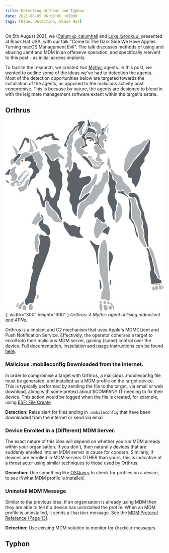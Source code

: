 ```yaml
---
title: Detecting Orthrus and Typhon
date: 2021-08-05 06:00:00 +01000
tags: [Blue, Detection, Black Hat]
---
```


On 5th August 2021, we ([Calum @\_calumhall](https://twitter.com/_calumhall) and [Luke @rookuu\_](https://twitter.com/rookuu_) presented at Black Hat USA, with our talk "Come to The Dark Side We Have Apples: Turning macOS Management Evil". The talk discusses methods of using and abusing Jamf and MDM in an offensive operation, and specifically relevent to this post - as initial access implants. 

To facilite the research, we created two [Mythic](https://github.com/its-a-feature/Mythic) agents. In this post, we wanted to outline some of the ideas we've had to detection the agents. Most of the detection opportunities below are targeted towards the installation of the agents, as opposed to the malicious activity post compromise. This is because by nature, the agents are designed to blend in with the leigimate management software extant within the target's estate.

## Orthrus

![orthrus logo](/assets/img/detecting-orthrus-and-typhon/orthrus.svg){: width="300" height="300" }
_Orthrus: A Mythic agent utilising mdmclient and APNs._

Orthrus is a implant and C2 mechanism that uses Apple's MDMCLient and Push Notification Service. Effectively, the operator coherses a target to enroll into their malicious MDM server, gaining (some) control over the device. Full documentation, installation and usage instructions can be found [here](https://github.com/MythicAgents/orthrus).

### Malicious .mobileconfig Downloaded from the Internet.

In order to compromise a target with Orthrus, a malicious .mobileconfig file must be generated, and installed as a MDM profile on the target device. This is typically performed by sending the file to the target, via email or web download, along with some pretext about $COMPANY IT needing to fix their device. This action would be logged when the file is created, for example, using [ESF: File Create](https://developer.apple.com/documentation/endpointsecurity/es_event_create_t) 

**Detection:** Raise alert for files ending in `.mobileconfig` that have been downloaded from the internet or send via email.

### Device Enrolled in a (Different) MDM Server.

The exact nature of this idea will depend on whether you run MDM already within your organisation. If you don't, then naturally devices that are suddenly enrolled into an MDM server is cause for concern. Similarly, if devices are enrolled in MDM servers OTHER than yours, this is indicative of a threat actor using similar techniques to those used by Orthrus.

**Decection:**  Use something like [OSQuery](https://github.com/osquery/osquery/blob/master/specs/darwin/managed_policies.table) to check for profiles on a device, to see if/what MDM profile is installed. 

### Uninstall MDM Message

Similar to the previous idea, if an organisation is already using MDM then they are able to tell if a device has uninstalled the profile. When an MDM profile is uninstalled, it sends a `CheckOut` message. See the [MDM Protocol Reference (Page 13)](https://developer.apple.com/business/documentation/MDM-Protocol-Reference.pdf).

**Detection:** Use existing MDM solution to monitor for `CheckOut` messages.

## Typhon
